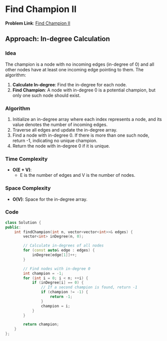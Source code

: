 # Find Champion II

**Problem Link**: [Find Champion II](https://leetcode.com/problems/find-champion-ii/)

## Approach: In-degree Calculation

### Idea

The champion is a node with no incoming edges (in-degree of 0) and all other nodes have at least one incoming edge pointing to them. The algorithm:

1. **Calculate In-degree**: Find the in-degree for each node.
2. **Find Champion**: A node with in-degree 0 is a potential champion, but only one such node should exist.

### Algorithm

1. Initialize an in-degree array where each index represents a node, and its value denotes the number of incoming edges.
2. Traverse all edges and update the in-degree array.
3. Find a node with in-degree 0. If there is more than one such node, return -1, indicating no unique champion.
4. Return the node with in-degree 0 if it is unique.

### Time Complexity

- **O(E + V)**:
  - E is the number of edges and V is the number of nodes.

### Space Complexity

- **O(V)**: Space for the in-degree array.

### Code

```cpp
class Solution {
public:
    int findChampion(int n, vector<vector<int>>& edges) {
        vector<int> inDegree(n, 0);

        // Calculate in-degrees of all nodes
        for (const auto& edge : edges) {
            inDegree[edge[1]]++;
        }

        // Find nodes with in-degree 0
        int champion = -1;
        for (int i = 0; i < n; ++i) {
            if (inDegree[i] == 0) {
                // If a second champion is found, return -1
                if (champion != -1) {
                    return -1;
                }
                champion = i;
            }
        }

        return champion;
    }
};
```
